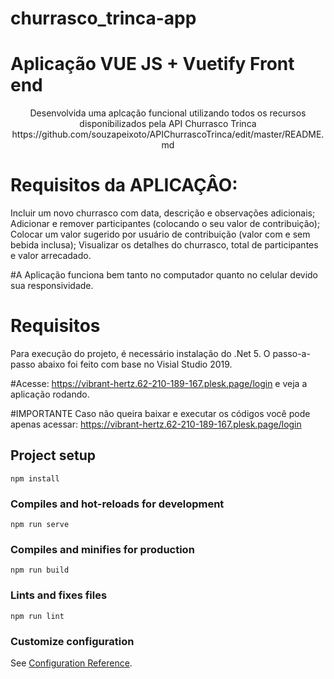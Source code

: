 # churrasco_trinca-app
# Aplicação VUE JS + Vuetify Front end

<p align="center">Desenvolvida uma aplcação funcional utilizando todos os recursos disponibilizados pela API Churrasco Trinca https://github.com/souzapeixoto/APIChurrascoTrinca/edit/master/README.md</p>

# Requisitos da APLICAÇÂO:
Incluir um novo churrasco com data, descrição e observações adicionais;
Adicionar e remover participantes (colocando o seu valor de contribuição);
Colocar um valor sugerido por usuário de contribuição (valor com e sem bebida inclusa);
Visualizar os detalhes do churrasco, total de participantes e valor arrecadado.

#A Aplicação funciona bem tanto no computador quanto no celular devido sua responsividade.

# Requisitos
Para execução do projeto, é necessário instalação do .Net 5. O passo-a-passo abaixo foi feito com base no Visial Studio 2019.

#Acesse: https://vibrant-hertz.62-210-189-167.plesk.page/login e veja a aplicação rodando.

#IMPORTANTE
Caso não queira baixar e executar os códigos você pode apenas acessar: https://vibrant-hertz.62-210-189-167.plesk.page/login 


## Project setup
```
npm install
```

### Compiles and hot-reloads for development
```
npm run serve
```

### Compiles and minifies for production
```
npm run build
```

### Lints and fixes files
```
npm run lint
```

### Customize configuration
See [Configuration Reference](https://cli.vuejs.org/config/).
